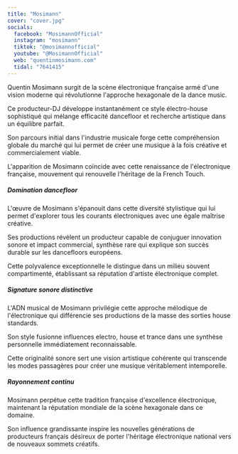 ```yaml
---
title: "Mosimann"
cover: "cover.jpg"
socials:
  facebook: "MosimannOfficial"
  instagram: "mosimann"
  tiktok: "@mosimannofficial"
  youtube: "@MosimannOfficial"
  web: "quentinmosimann.com"
  tidal: "7641415"
---
```


Quentin Mosimann surgit de la scène électronique française armé d'une vision moderne qui révolutionne l'approche
hexagonale de la dance music.

Ce producteur-DJ développe instantanément ce style électro-house sophistiqué qui mélange efficacité dancefloor et
recherche artistique dans un équilibre parfait.

Son parcours initial dans l'industrie musicale forge cette compréhension globale du marché qui lui permet de créer une
musique à la fois créative et commercialement viable.

L'apparition de Mosimann coïncide avec cette renaissance de l'électronique française, mouvement qui renouvelle
l'héritage de la French Touch.

##### Domination dancefloor

L'œuvre de Mosimann s'épanouit dans cette diversité stylistique qui lui permet d'explorer tous les courants
électroniques avec une égale maîtrise créative.

Ses productions révèlent un producteur capable de conjuguer innovation sonore et impact commercial, synthèse rare qui
explique son succès durable sur les dancefloors européens.

Cette polyvalence exceptionnelle le distingue dans un milieu souvent compartimenté, établissant sa réputation d'artiste
électronique complet.

##### Signature sonore distinctive

L'ADN musical de Mosimann privilégie cette approche mélodique de l'électronique qui différencie ses productions de la
masse des sorties house standards.

Son style fusionne influences electro, house et trance dans une synthèse personnelle immédiatement reconnaissable.

Cette originalité sonore sert une vision artistique cohérente qui transcende les modes passagères pour créer une musique
véritablement intemporelle.

##### Rayonnement continu

Mosimann perpétue cette tradition française d'excellence électronique, maintenant la réputation mondiale de la scène
hexagonale dans ce domaine.

Son influence grandissante inspire les nouvelles générations de producteurs français désireux de porter l'héritage
électronique national vers de nouveaux sommets créatifs.
